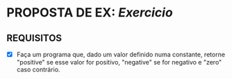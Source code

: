 # PROPOSTA DE EX: *Exercicio*
## REQUISITOS 

- [X] Faça um programa que, dado um valor definido numa constante, retorne "positive" se esse valor for positivo, "negative" se for negativo e "zero" caso contrário. 